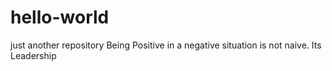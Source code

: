 # hello-world
just another repository
Being Positive in a negative situation is not naive. Its Leadership

